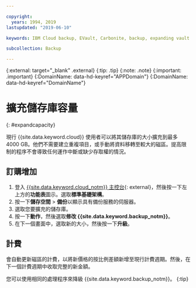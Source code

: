 ```yaml
---

copyright:
  years: 1994, 2019
lastupdated: "2019-06-10"

keywords: IBM Cloud backup, EVault, Carbonite, backup, expanding vault

subcollection: Backup

---
```

{:external: target="_blank" .external}
{:tip: .tip}
{:note: .note}
{:important: .important}
{:DomainName: data-hd-keyref="APPDomain"}
{:DomainName: data-hd-keyref="DomainName"}


# 擴充儲存庫容量
{: #expandcapacity}

現行 {{site.data.keyword.cloud}} 使用者可以將其儲存庫的大小擴充到最多 4000 GB。他們不需要建立重複項目，或手動將資料移轉至較大的磁區。提高限制的程序不會導致任何運作中斷或缺少存取權的情況。

## 訂購增加

1. 登入 [{{site.data.keyword.cloud_notm}} 主控台](https://{DomainName}){: external}，然後按一下左上方的**功能表**圖示。選取**標準基礎架構**。
2. 按一下**儲存空間** > **備份**以顯示具有備份服務的伺服器。
3. 選取您要擴充的儲存庫。
4. 按一下**動作**，然後選取**修改 {{site.data.keyword.backup_notm}}**。
5. 在下一個畫面中，選取新的大小，然後按一下**升級**。

## 計費

會自動更新磁區的計費，以將新價格的按比例差額新增至現行計費週期。然後，在下一個計費週期中收取完整的新金額。

您可以使用相同的處理程序來降級 {{site.data.keyword.backup_notm}}。
{:tip}
